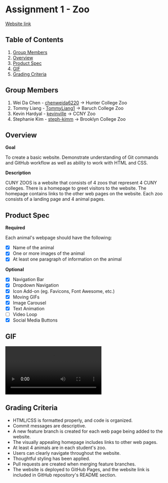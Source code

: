 # Assignment 1 - Zoo

[Website link](https://tommyliang1.github.io/WebDevelopmentAssignment1/)

## Table of Contents

1. [Group Members](#Group-Members)
2. [Overview](#Overview)
3. [Product Spec](#Product-Spec)
4. [GIF](#GIF)
5. [Grading Criteria](#Grading-Criteria)

## Group Members

1. Wei Da Chen - [chenweida6220](https://github.com/chenweida6220) -> Hunter College Zoo
2. Tommy Liang - [TommyLiang1](https://github.com/TommyLiang1) -> Baruch College Zoo
3. Kevin Hardyal - [kevinville](https://github.com/kevinville) -> CCNY Zoo
4. Stephanie Kim - [steph-kimm](https://github.com/steph-kimm) -> Brooklyn College Zoo

## Overview

**Goal**

To create a basic website. Demonstrate understanding of Git commands and GitHub workflow as well as ability to work with HTML and CSS.

**Description**

CUNY ZOOS is a website that consists of 4 zoos that represent 4 CUNY colleges. There is a homepage to greet visitors to the website. The homepage contains links to the other web pages on the website. Each zoo consists of a landing page and 4 animal pages.

## Product Spec

**Required**

Each animal's webpage should have the following:
- [x] Name of the animal
- [x] One or more images of the animal
- [x] At least one paragraph of information on the animal

**Optional**

- [x] Navigation Bar
- [x] Dropdown Navigation
- [x] Icon Add-on (eg. Favicons, Font Awesome, etc.)
- [x] Moving GIFs
- [x] Image Carousel
- [x] Text Animation
- [ ] Video Loop
- [x] Social Media Buttons

## GIF

![Staging Branch's GIF](staging_gif.webm)

## Grading Criteria

- HTML/CSS is formatted properly, and code is organized.
- Commit messages are descriptive.
- A new feature branch is created for each web page being added to the website.
- The visually appealing homepage includes links to other web pages.
- At least 4 animals are in each student's zoo.
- Users can clearly navigate throughout the website.
- Thoughtful styling has been applied.
- Pull requests are created when merging feature branches.
- The website is deployed to GitHub Pages, and the website link is included in GitHub repository's README section.
